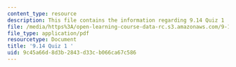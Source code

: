 ```yaml
---
content_type: resource
description: This file contains the information regarding 9.14 Quiz 1 .
file: /media/https%3A/open-learning-course-data-rc.s3.amazonaws.com/9-14-brain-structure-and-its-origins-spring-2014/9c45a66d8d3b2843d33cb066ca67c586_MIT9_14S14_Quiz1.pdf
file_type: application/pdf
resourcetype: Document
title: '9.14 Quiz 1 '
uid: 9c45a66d-8d3b-2843-d33c-b066ca67c586
---
```

